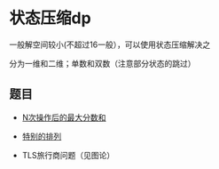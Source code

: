 # 状态压缩dp

一般解空间较小(不超过16一般），可以使用状态压缩解决之

分为一维和二维；单数和双数（注意部分状态的跳过）

## 题目

+ [N次操作后的最大分数和](./code/N次操作后的最大分数和.cpp)

+ [特别的排列](./code/特别的排列.cpp)

+ TLS旅行商问题（见图论）